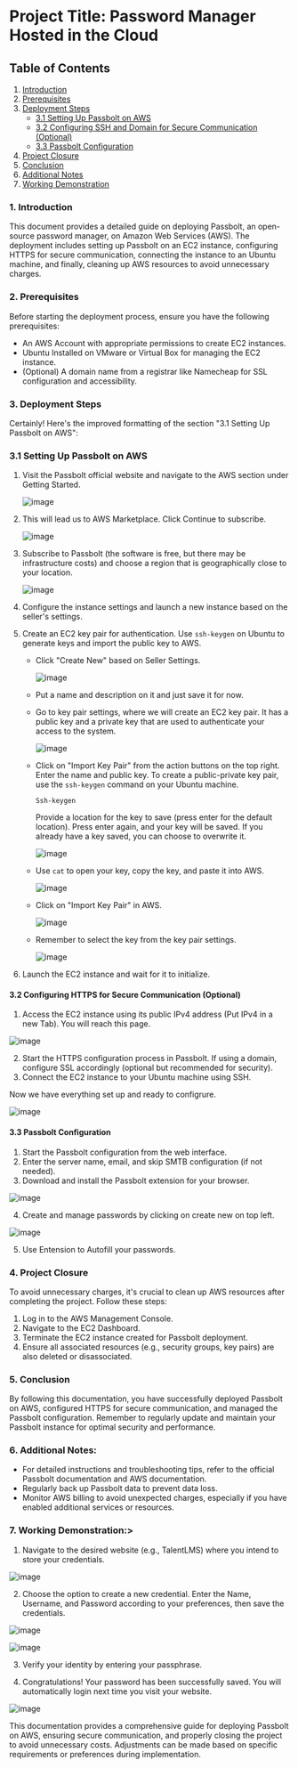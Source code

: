 
# Project Title: Password Manager Hosted in the Cloud

## Table of Contents
1. [Introduction](#introduction)
2. [Prerequisites](#prerequisites)
3. [Deployment Steps](#deployment-steps)
   - [3.1 Setting Up Passbolt on AWS](#setting-up-passbolt-on-aws)
   - [3.2 Configuring SSH and Domain for Secure Communication (Optional)](#configuring-https-for-secure-communication-optional)
   - [3.3 Passbolt Configuration](#passbolt-configuration)
4. [Project Closure](#project-closure)
5. [Conclusion](#conclusion)
6. [Additional Notes](#additional-notes)
7. [Working Demonstration](#Working-Demonstration)


### **1. Introduction<a name="introduction"></a>**

This document provides a detailed guide on deploying Passbolt, an open-source password manager, on Amazon Web Services (AWS). The deployment includes setting up Passbolt on an EC2 instance, configuring HTTPS for secure communication, connecting the instance to an Ubuntu machine, and finally, cleaning up AWS resources to avoid unnecessary charges.


### **2. Prerequisites<a name="prerequisites"></a>**

Before starting the deployment process, ensure you have the following prerequisites:

- An AWS Account with appropriate permissions to create EC2 instances.
- Ubuntu Installed on VMware or Virtual Box for managing the EC2 instance.
- (Optional) A domain name from a registrar like Namecheap for SSL configuration and accessibility.


### **3. Deployment Steps<a name="deployment-steps"></a>**
Certainly! Here's the improved formatting of the section "3.1 Setting Up Passbolt on AWS":

### **3.1 Setting Up Passbolt on AWS<a name="setting-up-passbolt-on-aws"></a>**

1. Visit the Passbolt official website and navigate to the AWS section under Getting Started.

   ![image](https://github.com/ijlal321/Cyber-Security-Projects/assets/103317626/060b3d72-43f1-4c54-94e6-3f3531d1f003)

2. This will lead us to AWS Marketplace. Click Continue to subscribe.

   ![image](https://github.com/ijlal321/Cyber-Security-Projects/assets/103317626/4976ab8f-93f7-4036-a3c8-e9076153ac2b)

3. Subscribe to Passbolt (the software is free, but there may be infrastructure costs) and choose a region that is geographically close to your location.

   ![image](https://github.com/ijlal321/Cyber-Security-Projects/assets/103317626/89ceea9e-b892-4c4f-b8ef-e67be114d5f4)

4. Configure the instance settings and launch a new instance based on the seller's settings.

5. Create an EC2 key pair for authentication. Use `ssh-keygen` on Ubuntu to generate keys and import the public key to AWS.

   - Click "Create New" based on Seller Settings.

     ![image](https://github.com/ijlal321/Cyber-Security-Projects/assets/103317626/82373a5e-12a5-435b-832e-eeb645484e1b)

   - Put a name and description on it and just save it for now.

   - Go to key pair settings, where we will create an EC2 key pair. It has a public key and a private key that are used to authenticate your access to the system.

     ![image](https://github.com/ijlal321/Cyber-Security-Projects/assets/103317626/52ec0702-c4e0-48ba-b632-8b462042187e)

   - Click on "Import Key Pair" from the action buttons on the top right. Enter the name and public key. To create a public-private key pair, use the `ssh-keygen` command on your Ubuntu machine.
   
     ```
     Ssh-keygen
     ```

     Provide a location for the key to save (press enter for the default location). Press enter again, and your key will be saved. If you already have a key saved, you can choose to overwrite it.

     ![image](https://github.com/ijlal321/Cyber-Security-Projects/assets/103317626/8067aee2-82b7-4b39-a197-9f1cf6f50aec)

   - Use `cat` to open your key, copy the key, and paste it into AWS.

     ![image](https://github.com/ijlal321/Cyber-Security-Projects/assets/103317626/8e78209f-d9d8-49df-8aa6-4f0e4607ec7f)

   - Click on "Import Key Pair" in AWS.

     ![image](https://github.com/ijlal321/Cyber-Security-Projects/assets/103317626/b4a9a9f4-e04a-45ce-9e46-8b579d43c8f9)

   - Remember to select the key from the key pair settings.

     ![image](https://github.com/ijlal321/Cyber-Security-Projects/assets/103317626/0946fd47-6e7e-47cd-98e0-8762de248acf)

6. Launch the EC2 instance and wait for it to initialize.

#### **3.2 Configuring HTTPS for Secure Communication (Optional<a name="configuring-https-for-secure-communication-optional"></a>)**

1. Access the EC2 instance using its public IPv4 address (Put IPv4 in a new Tab). You will reach this page.

![image](https://github.com/ijlal321/Cyber-Security-Projects/assets/103317626/7cb60b0b-5b99-4ae3-84a2-0fa6e591850e)

2. Start the HTTPS configuration process in Passbolt. If using a domain, configure SSL accordingly (optional but recommended for security).
3. Connect the EC2 instance to your Ubuntu machine using SSH.

Now we have everything set up and ready to configrure.

![image](https://github.com/ijlal321/Cyber-Security-Projects/assets/103317626/00b87c77-2167-40c5-a817-9eb57b749382)


#### **3.3 Passbolt Configuration<a name="passbolt-configuration"></a>**

1. Start the Passbolt configuration from the web interface.
2. Enter the server name, email, and skip SMTB configuration (if not needed).
3. Download and install the Passbolt extension for your browser.

![image](https://github.com/ijlal321/Cyber-Security-Projects/assets/103317626/446fec87-b57d-4369-b31f-94a939a6e78d)

4. Create and manage passwords by clicking on create new on top left.

![image](https://github.com/ijlal321/Cyber-Security-Projects/assets/103317626/bb4c7991-bf16-41a0-aa30-a9a726b3dccd)

5. Use Entension to Autofill your passwords.


### **4. Project Closure<a name="project-closure"></a>**

To avoid unnecessary charges, it's crucial to clean up AWS resources after completing the project. Follow these steps:

1. Log in to the AWS Management Console.
2. Navigate to the EC2 Dashboard.
3. Terminate the EC2 instance created for Passbolt deployment.
4. Ensure all associated resources (e.g., security groups, key pairs) are also deleted or disassociated.


### **5. Conclusion<a name="conclusion"></a>**

By following this documentation, you have successfully deployed Passbolt on AWS, configured HTTPS for secure communication, and managed the Passbolt configuration. Remember to regularly update and maintain your Passbolt instance for optimal security and performance.


### **6. Additional Notes:<a name="additional-notes"></a>**

- For detailed instructions and troubleshooting tips, refer to the official Passbolt documentation and AWS documentation.
- Regularly back up Passbolt data to prevent data loss.
- Monitor AWS billing to avoid unexpected charges, especially if you have enabled additional services or resources.

### **7. Working Demonstration:<a name="Working-Demonstration"></a>>**

1. Navigate to the desired website (e.g., TalentLMS) where you intend to store your credentials.


![image](https://github.com/ijlal321/Cyber-Security-Projects/assets/103317626/7e05bd69-3837-427f-816e-90781577d48a)


2. Choose the option to create a new credential. Enter the Name, Username, and Password according to your preferences, then save the credentials.


![image](https://github.com/ijlal321/Cyber-Security-Projects/assets/103317626/3e68a09e-f593-4d8e-8e7f-1996efe81174)


![image](https://github.com/ijlal321/Cyber-Security-Projects/assets/103317626/1c76f034-852d-4ded-8319-92f9aa7df3bd)


3. Verify your identity by entering your passphrase.

4. Congratulations! Your password has been successfully saved. You will automatically login next time you visit your website.


![image](https://github.com/ijlal321/Cyber-Security-Projects/assets/103317626/f86e8a31-dc85-4e66-a5fa-55fe318ce58f)



This documentation provides a comprehensive guide for deploying Passbolt on AWS, ensuring secure communication, and properly closing the project to avoid unnecessary costs. Adjustments can be made based on specific requirements or preferences during implementation.
